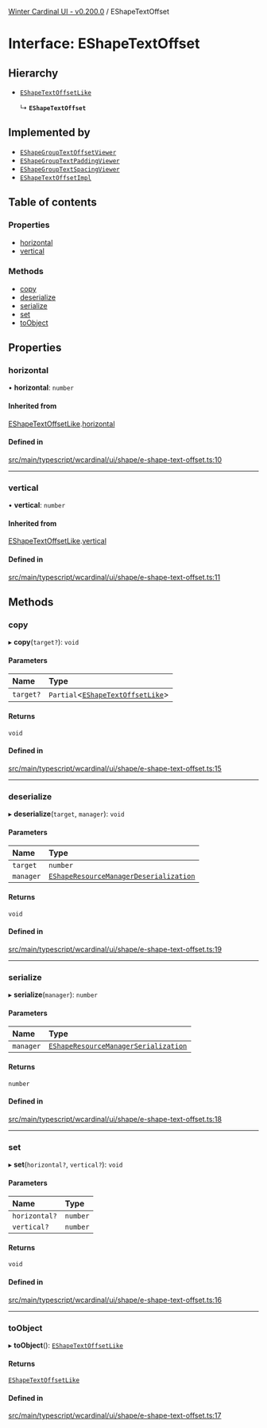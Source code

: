 [Winter Cardinal UI - v0.200.0](../index.md) / EShapeTextOffset

# Interface: EShapeTextOffset

## Hierarchy

- [`EShapeTextOffsetLike`](EShapeTextOffsetLike.md)

  ↳ **`EShapeTextOffset`**

## Implemented by

- [`EShapeGroupTextOffsetViewer`](../classes/EShapeGroupTextOffsetViewer.md)
- [`EShapeGroupTextPaddingViewer`](../classes/EShapeGroupTextPaddingViewer.md)
- [`EShapeGroupTextSpacingViewer`](../classes/EShapeGroupTextSpacingViewer.md)
- [`EShapeTextOffsetImpl`](../classes/EShapeTextOffsetImpl.md)

## Table of contents

### Properties

- [horizontal](EShapeTextOffset.md#horizontal)
- [vertical](EShapeTextOffset.md#vertical)

### Methods

- [copy](EShapeTextOffset.md#copy)
- [deserialize](EShapeTextOffset.md#deserialize)
- [serialize](EShapeTextOffset.md#serialize)
- [set](EShapeTextOffset.md#set)
- [toObject](EShapeTextOffset.md#toobject)

## Properties

### horizontal

• **horizontal**: `number`

#### Inherited from

[EShapeTextOffsetLike](EShapeTextOffsetLike.md).[horizontal](EShapeTextOffsetLike.md#horizontal)

#### Defined in

[src/main/typescript/wcardinal/ui/shape/e-shape-text-offset.ts:10](https://github.com/winter-cardinal/winter-cardinal-ui/blob/v0.200.0/src/main/typescript/wcardinal/ui/shape/e-shape-text-offset.ts#L10)

___

### vertical

• **vertical**: `number`

#### Inherited from

[EShapeTextOffsetLike](EShapeTextOffsetLike.md).[vertical](EShapeTextOffsetLike.md#vertical)

#### Defined in

[src/main/typescript/wcardinal/ui/shape/e-shape-text-offset.ts:11](https://github.com/winter-cardinal/winter-cardinal-ui/blob/v0.200.0/src/main/typescript/wcardinal/ui/shape/e-shape-text-offset.ts#L11)

## Methods

### copy

▸ **copy**(`target?`): `void`

#### Parameters

| Name | Type |
| :------ | :------ |
| `target?` | `Partial`<[`EShapeTextOffsetLike`](EShapeTextOffsetLike.md)\> |

#### Returns

`void`

#### Defined in

[src/main/typescript/wcardinal/ui/shape/e-shape-text-offset.ts:15](https://github.com/winter-cardinal/winter-cardinal-ui/blob/v0.200.0/src/main/typescript/wcardinal/ui/shape/e-shape-text-offset.ts#L15)

___

### deserialize

▸ **deserialize**(`target`, `manager`): `void`

#### Parameters

| Name | Type |
| :------ | :------ |
| `target` | `number` |
| `manager` | [`EShapeResourceManagerDeserialization`](../classes/EShapeResourceManagerDeserialization.md) |

#### Returns

`void`

#### Defined in

[src/main/typescript/wcardinal/ui/shape/e-shape-text-offset.ts:19](https://github.com/winter-cardinal/winter-cardinal-ui/blob/v0.200.0/src/main/typescript/wcardinal/ui/shape/e-shape-text-offset.ts#L19)

___

### serialize

▸ **serialize**(`manager`): `number`

#### Parameters

| Name | Type |
| :------ | :------ |
| `manager` | [`EShapeResourceManagerSerialization`](../classes/EShapeResourceManagerSerialization.md) |

#### Returns

`number`

#### Defined in

[src/main/typescript/wcardinal/ui/shape/e-shape-text-offset.ts:18](https://github.com/winter-cardinal/winter-cardinal-ui/blob/v0.200.0/src/main/typescript/wcardinal/ui/shape/e-shape-text-offset.ts#L18)

___

### set

▸ **set**(`horizontal?`, `vertical?`): `void`

#### Parameters

| Name | Type |
| :------ | :------ |
| `horizontal?` | `number` |
| `vertical?` | `number` |

#### Returns

`void`

#### Defined in

[src/main/typescript/wcardinal/ui/shape/e-shape-text-offset.ts:16](https://github.com/winter-cardinal/winter-cardinal-ui/blob/v0.200.0/src/main/typescript/wcardinal/ui/shape/e-shape-text-offset.ts#L16)

___

### toObject

▸ **toObject**(): [`EShapeTextOffsetLike`](EShapeTextOffsetLike.md)

#### Returns

[`EShapeTextOffsetLike`](EShapeTextOffsetLike.md)

#### Defined in

[src/main/typescript/wcardinal/ui/shape/e-shape-text-offset.ts:17](https://github.com/winter-cardinal/winter-cardinal-ui/blob/v0.200.0/src/main/typescript/wcardinal/ui/shape/e-shape-text-offset.ts#L17)
